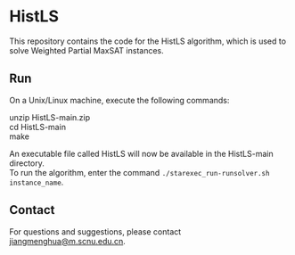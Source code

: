 # HistLS

This repository contains the code for the HistLS algorithm, which is used to solve Weighted Partial MaxSAT instances.

## Run

On a Unix/Linux machine, execute the following commands:  

unzip HistLS-main.zip  
cd HistLS-main  
make  

An executable file called HistLS will now be available in the HistLS-main directory.  
To run the algorithm, enter the command `./starexec_run-runsolver.sh instance_name`.

## Contact

For questions and suggestions, please contact jiangmenghua@m.scnu.edu.cn.
